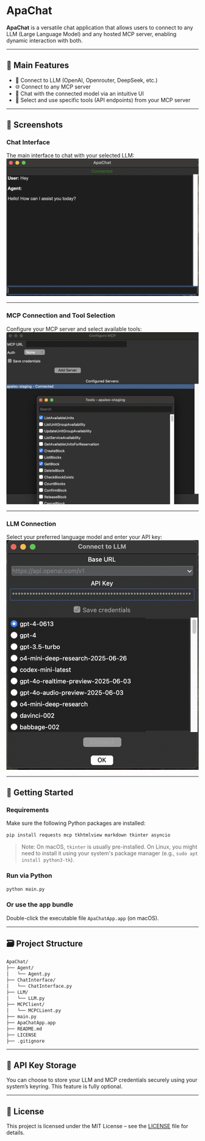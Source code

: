 # ApaChat

**ApaChat** is a versatile chat application that allows users to connect to any LLM (Large Language Model) and any hosted MCP server, enabling dynamic interaction with both.

---

## 🧠 Main Features

- 🔌 Connect to LLM (OpenAI,  Openrouter, DeepSeek, etc.)
- 🌐 Connect to any MCP server
- 💬 Chat with the connected model via an intuitive UI
- 🧰 Select and use specific tools (API endpoints) from your MCP server

---

## 📸 Screenshots

### Chat Interface
The main interface to chat with your selected LLM:
![Chat Window](./screenshots/ChatWindow.png)

---

### MCP Connection and Tool Selection
Configure your MCP server and select available tools:
![MCP and Tool Picker](./screenshots/MCPConnectionWindow.png)

---

### LLM Connection
Select your preferred language model and enter your API key:
![LLM Picker](./screenshots/LLMConnectionWindow.png)

---

## 🚀 Getting Started

### Requirements

Make sure the following Python packages are installed:

```bash
pip install requests mcp tkhtmlview markdown tkinter asyncio
```

> Note: On macOS, `tkinter` is usually pre-installed. On Linux, you might need to install it using your system's package manager (e.g., `sudo apt install python3-tk`).

### Run via Python

```bash
python main.py
```

### Or use the app bundle

Double-click the executable file `ApaChatApp.app` (on macOS).

---

## 🗃️ Project Structure

```
ApaChat/
├── Agent/
│   └── Agent.py
├── ChatInterface/
│   └── ChatInterface.py
├── LLM/
│   └── LLM.py
├── MCPClient/
│   └── MCPCLient.py
├── main.py
├── ApaChatApp.app
├── README.md
├── LICENSE
├── .gitignore
```

---

## 🔐 API Key Storage

You can choose to store your LLM and MCP credentials securely using your system’s keyring. This feature is fully optional.

---

## 📄 License

This project is licensed under the MIT License – see the [LICENSE](./LICENSE) file for details.